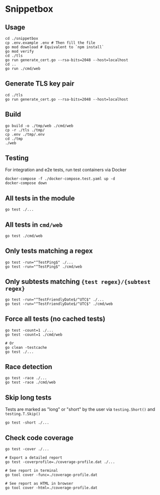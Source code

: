 # Snippetbox

## Usage

```
cd ./snippetbox
cp .env.example .env # Then fill the file
go mod download # Equivalent to `npm install`
go mod verify
cd ./tls
go run generate_cert.go --rsa-bits=2048 --host=localhost
cd ..
go run ./cmd/web
```

## Generate TLS key pair
```
cd ./tls
go run generate_cert.go --rsa-bits=2048 --host=localhost
```

## Build
```
go build -o ./tmp/web ./cmd/web
cp -r ./tls ./tmp/
cp .env ./tmp/.env
cd ./tmp
./web
```

## Testing

For integration and e2e tests, run test containers via Docker
```
docker-compose -f ./docker-compose.test.yaml up -d
docker-compose down
```

## All tests in the module
```
go test ./...
```

## All tests in `cmd/web`
```
go test ./cmd/web
```

## Only tests matching a regex
```
go test -run="^TestPing$" ./...
go test -run="^TestPing$" ./cmd/web
```

## Only subtests matching `{test regex}/{subtest regex}`
```
go test -run="^TestFriendlyDate$/^UTC$" ./...
go test -run="^TestFriendlyDate$/^UTC$" ./cmd/web
```

## Force all tests (no cached tests)
```
go test -count=1 ./...
go test -count=1 ./cmd/web

# Or
go clean -testcache
go test ./...
```

## Race detection
```
go test -race ./...
go test -race ./cmd/web
```

## Skip long tests
Tests are marked as "long" or "short" by the user via `testing.Short()` and `testing.T.Skip()`
```
go test -short ./...
```

## Check code coverage
```
go test -cover ./...

# Export a detailed report
go test -coverprofile=./coverage-profile.dat ./...

# See report in terminal
go tool cover -func=./coverage-profile.dat

# See report as HTML in browser
go tool cover -html=./coverage-profile.dat
```
